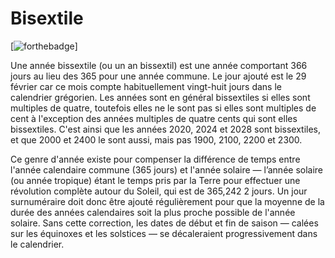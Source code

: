 # Bisextile
[![forthebadge](https://forthebadge.com/images/badges/made-with-python.svg)]

Une année bissextile (ou un an bissextil) est une année comportant 366 jours au lieu des 365 pour une année commune. Le jour ajouté est le 29 février car ce mois compte habituellement vingt-huit jours dans le calendrier grégorien. Les années sont en général bissextiles si elles sont multiples de quatre, toutefois elles ne le sont pas si elles sont multiples de cent à l'exception des années multiples de quatre cents qui sont elles bissextiles. C'est ainsi que les années 2020, 2024 et 2028 sont bissextiles, et que 2000 et 2400 le sont aussi, mais pas 1900, 2100, 2200 et 2300.

Ce genre d'année existe pour compenser la différence de temps entre l'année calendaire commune (365 jours) et l'année solaire — l’année solaire (ou année tropique) étant le temps pris par la Terre pour effectuer une révolution complète autour du Soleil, qui est de 365,242 2 jours. Un jour surnuméraire doit donc être ajouté régulièrement pour que la moyenne de la durée des années calendaires soit la plus proche possible de l'année solaire. Sans cette correction, les dates de début et fin de saison — calées sur les équinoxes et les solstices — se décaleraient progressivement dans le calendrier.
